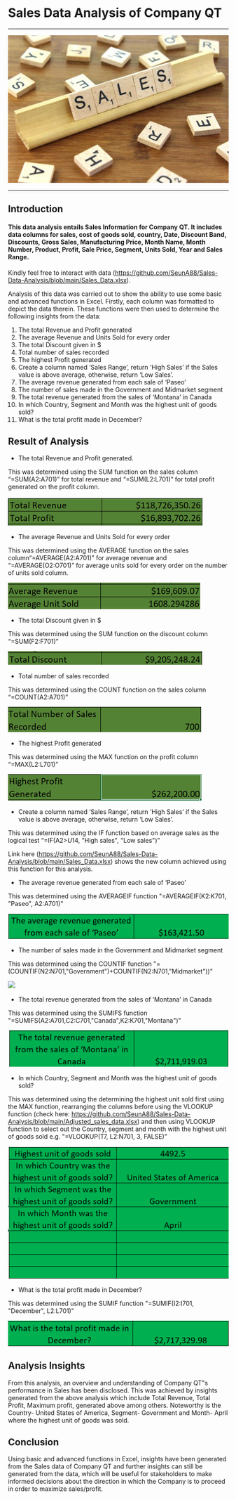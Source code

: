 # Sales Data Analysis of Company QT
---
![](sales1.jpg)

---
## Introduction
#### This data analysis entails Sales Information for **Company QT**. It includes data columns for sales, cost of goods sold, country, Date, Discount Band, Discounts, Gross Sales, Manufacturing Price, Month Name, Month Number, Product, Profit, Sale Price, Segment, Units Sold, Year and Sales Range. 
Kindly feel free to interact with data (https://github.com/SeunA88/Sales-Data-Analysis/blob/main/Sales_Data.xlsx).

Analysis of this data was carried out to show the ability to use some basic and advanced functions in Excel. Firstly, each column was formatted to depict the data therein. These functions were then used to determine the following insights from the data:
1.	The total Revenue and Profit generated
2.	The average Revenue and Units Sold for every order
3.	The total Discount given in $
4.	Total number of sales recorded
5.	The highest Profit generated
6.	Create a column named ‘Sales Range’, return ‘High Sales’ if the Sales value is above average, otherwise, return ‘Low Sales’.
7.	The average revenue generated from each sale of ‘Paseo’
8.	The number of sales made in the Government and Midmarket segment
9.	The total revenue generated from the sales of ‘Montana’ in Canada
10.	In which Country, Segment and Month was the highest unit of goods sold?
11.	What is the total profit made in December?

## Result of Analysis
-	The total Revenue and Profit generated.

This was determined using the SUM function on the sales column “=SUM(A2:A701)” for total revenue and “=SUM(L2:L701)” for total profit generated on the profit column.

![](Total_Revenue.png)

-	The average Revenue and Units Sold for every order

This was determined using the AVERAGE function on the sales column“=AVERAGE(A2:A701)” for average revenue and “=AVERAGE(O2:O701)” for average units sold for every order on the number of units sold column.

![](Averagerevenue.png)

-	The total Discount given in $

This was determined using the SUM function on the discount column “=SUM(F2:F701)”

![](Total_Discount.png)

-	Total number of sales recorded

This was determined using the COUNT function on the sales column “=COUNT(A2:A701)”

![](Count_of_sales_recorded.png)

-	The highest Profit generated

This was determined using the MAX function on the profit column “=MAX(L2:L701)”

![](Highest_profit_generated.png)

-	Create a column named ‘Sales Range’, return ‘High Sales’ if the Sales value is above average, otherwise, return ‘Low Sales’.

This was determined using the IF function based on average sales as the logical test “=IF(A2>$U$14, "High sales", "Low sales")”

Link here (https://github.com/SeunA88/Sales-Data-Analysis/blob/main/Sales_Data.xlsx) shows the new column achieved using this function for this analysis.

- The average revenue generated from each sale of ‘Paseo’

This was determined using the AVERAGEIF function "=AVERAGEIF(K2:K701, "Paseo", A2:A701)"

![](Paseo.png)

- The number of sales made in the Government and Midmarket segment

This was determined using the COUNTIF function "=(COUNTIF(N2:N701,"Government")+COUNTIF(N2:N701,"Midmarket"))"

![](Number_of_sales.png)

- The total revenue generated from the sales of ‘Montana’ in Canada

This was determined using the SUMIFS function "=SUMIFS(A2:A701,C2:C701,"Canada",K2:K701,"Montana")"

![](Montana.png)

- In which Country, Segment and Month was the highest unit of goods sold?

This was determined using the determining the highest unit sold first using the MAX function, rearranging the columns before using the VLOOKUP function (check here: https://github.com/SeunA88/Sales-Data-Analysis/blob/main/Adjusted_sales_data.xlsx) and then using VLOOKUP function to select out the Country, segment and month with the highest unit of goods sold e.g. "=VLOOKUP(T7, L2:N701, 3, FALSE)"

![](Highest_unit_sold.png)

- 	What is the total profit made in December?

This was determined using the SUMIF function "=SUMIF(I2:I701, "December", L2:L701)"

![](December.png)


## Analysis Insights
From this analysis, an overview and understanding of Company QT"s performance in Sales has been disclosed. This was achieved by insights generated from the above analysis which include Total Revenue, Total Profit, Maximum profit, generated above among others. Noteworthy is the Country- United States of America, Segment- Government and Month- April where the highest unit of goods was sold. 

## Conclusion
Using basic and advanced functions in Excel, insights have been generated from the Sales data of Company QT and further insights can still be generated from the data, which will be useful for stakeholders to make informed decisions about the direction in which the Company is to proceed in order to maximize sales/profit. 


